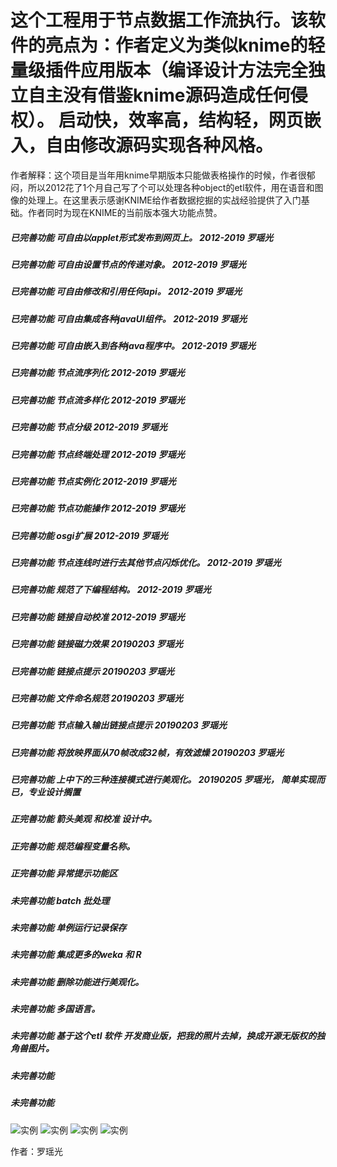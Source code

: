 # 这个工程用于节点数据工作流执行。该软件的亮点为：作者定义为类似knime的轻量级插件应用版本（编译设计方法完全独立自主没有借鉴knime源码造成任何侵权）。 启动快，效率高，结构轻，网页嵌入，自由修改源码实现各种风格。

作者解释：这个项目是当年用knime早期版本只能做表格操作的时候，作者很郁闷，所以2012花了1个月自己写了个可以处理各种object的etl软件，用在语音和图像的处理上。在这里表示感谢KNIME给作者数据挖掘的实战经验提供了入门基础。作者同时为现在KNIME的当前版本强大功能点赞。

##### 已完善功能 可自由以applet形式发布到网页上。 2012-2019 罗瑶光
##### 已完善功能 可自由设置节点的传递对象。 2012-2019 罗瑶光
##### 已完善功能 可自由修改和引用任何api。 2012-2019 罗瑶光
##### 已完善功能 可自由集成各种javaUI组件。 2012-2019 罗瑶光
##### 已完善功能 可自由嵌入到各种java程序中。 2012-2019 罗瑶光
##### 已完善功能 节点流序列化 2012-2019 罗瑶光
##### 已完善功能 节点流多样化 2012-2019 罗瑶光
##### 已完善功能 节点分级 2012-2019 罗瑶光
##### 已完善功能 节点终端处理 2012-2019 罗瑶光
##### 已完善功能 节点实例化 2012-2019 罗瑶光
##### 已完善功能 节点功能操作 2012-2019 罗瑶光
##### 已完善功能 osgi扩展 2012-2019 罗瑶光
##### 已完善功能 节点连线时进行去其他节点闪烁优化。 2012-2019 罗瑶光
##### 已完善功能 规范了下编程结构。 2012-2019 罗瑶光
##### 已完善功能 链接自动校准 2012-2019 罗瑶光
##### 已完善功能 链接磁力效果 20190203 罗瑶光
##### 已完善功能 链接点提示 20190203 罗瑶光
##### 已完善功能 文件命名规范 20190203 罗瑶光
##### 已完善功能 节点输入输出链接点提示 20190203 罗瑶光
##### 已完善功能 将放映界面从70帧改成32帧，有效滤燥 20190203 罗瑶光
##### 已完善功能 上中下的三种连接模式进行美观化。 20190205 罗瑶光， 简单实现而已，专业设计搁置


##### 正完善功能 箭头美观 和校准 设计中。
##### 正完善功能 规范编程变量名称。
##### 正完善功能 异常提示功能区

##### 未完善功能 batch 批处理
##### 未完善功能 单例运行记录保存
##### 未完善功能 集成更多的weka 和 R 
##### 未完善功能 删除功能进行美观化。
##### 未完善功能 多国语言。
##### 未完善功能 基于这个etl 软件 开发商业版，把我的照片去掉，换成开源无版权的独角兽图片。
##### 未完善功能
##### 未完善功能


![实例](https://github.com/yaoguangluo/ETL-unicorn/blob/master/6.png)
![实例](https://github.com/yaoguangluo/ETL_Unicorn/blob/master/2.jpg)
![实例](https://github.com/yaoguangluo/ETL_Unicorn/blob/master/3.jpg)
![实例](https://github.com/yaoguangluo/ETL_Unicorn/blob/master/nero.jpg)

作者：罗瑶光


